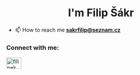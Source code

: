 <h1 align="center">I'm Filip Šákr</h1>


- 📫 How to reach me **sakrfilip@seznam.cz**

<h3 align="left">Connect with me:</h3>
<p align="left">
<a href="https://instagram.com/filipek_sakru" target="blank"><img align="center" src="https://raw.githubusercontent.com/rahuldkjain/github-profile-readme-generator/master/src/images/icons/Social/instagram.svg" alt="filipek_sakru" height="30" width="40" /></a>
</p>


